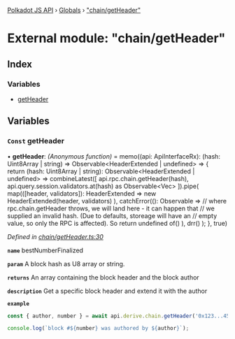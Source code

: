[Polkadot JS API](../README.md) › [Globals](../globals.md) › ["chain/getHeader"](_chain_getheader_.md)

# External module: "chain/getHeader"

## Index

### Variables

* [getHeader](_chain_getheader_.md#const-getheader)

## Variables

### `Const` getHeader

• **getHeader**: *(Anonymous function)* =  memo((api: ApiInterfaceRx): (hash: Uint8Array | string) => Observable<HeaderExtended | undefined> => {
  return (hash: Uint8Array | string): Observable<HeaderExtended | undefined> =>
    combineLatest([
      api.rpc.chain.getHeader(hash),
      api.query.session.validators.at(hash) as Observable<Vec<AccountId>>
    ]).pipe(
      map(([header, validators]): HeaderExtended =>
        new HeaderExtended(header, validators)
      ),
      catchError((): Observable<undefined> =>
        // where rpc.chain.getHeader throws, we will land here - it can happen that
        // we supplied an invalid hash. (Due to defaults, storeage will have an
        // empty value, so only the RPC is affected). So return undefined
        of()
      ),
      drr()
    );
}, true)

*Defined in [chain/getHeader.ts:30](https://github.com/polkadot-js/api/blob/fcf89d1501/packages/api-derive/src/chain/getHeader.ts#L30)*

**`name`** bestNumberFinalized

**`param`** A block hash as U8 array or string.

**`returns`** An array containing the block header and the block author

**`description`** Get a specific block header and extend it with the author

**`example`** 
<BR>

```javascript
const { author, number } = await api.derive.chain.getHeader('0x123...456');

console.log(`block #${number} was authored by ${author}`);
```
